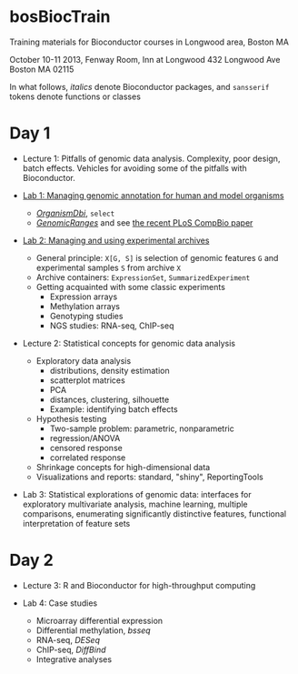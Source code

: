 bosBiocTrain
============

Training materials for Bioconductor courses in Longwood area, Boston MA

October 10-11 2013, Fenway Room, Inn at Longwood
432 Longwood Ave Boston MA 02115

In what follows, _italics_ denote Bioconductor packages,
and `sansserif` tokens denote functions or classes

Day 1
=====

 * Lecture 1: Pitfalls of genomic data analysis.
  Complexity, poor design, batch effects.  Vehicles for
  avoiding some of the pitfalls with Bioconductor.

 * [Lab 1: Managing genomic annotation for human and model organisms](AnnotationLab/anno.Rnw.md)
   + [_OrganismDbi_](http://www.bioconductor.org/packages/release/bioc/html/OrganismDbi.html), `select`
   + [_GenomicRanges_](http://www.bioconductor.org/packages/release/bioc/html/GenomicRanges.html) and see [the recent PLoS CompBio paper](http://www.ploscompbiol.org/article/info%3Adoi%2F10.1371%2Fjournal.pcbi.1003118)

 * [Lab 2: Managing and using experimental archives](ArchiveLab/archive.Rnw.md)
   + General principle: `X[G, S]` is selection of genomic features `G`
    and experimental samples `S` from archive `X`
   + Archive containers: `ExpressionSet`, `SummarizedExperiment`
   + Getting acquainted with some classic experiments
     - Expression arrays
     - Methylation arrays
     - Genotyping studies
     - NGS studies: RNA-seq, ChIP-seq
 * Lecture 2: Statistical concepts for genomic data analysis
   + Exploratory data analysis
     - distributions, density estimation
     - scatterplot matrices
     - PCA
     - distances, clustering, silhouette
     - Example: identifying batch effects
   + Hypothesis testing
     - Two-sample problem: parametric, nonparametric
     - regression/ANOVA
     - censored response
     - correlated response
   + Shrinkage concepts for high-dimensional data
   + Visualizations and reports: standard, "shiny", ReportingTools

 * Lab 3: Statistical explorations of genomic data: interfaces
for exploratory multivariate analysis, machine learning,
multiple comparisons, enumerating significantly distinctive
features, functional interpretation of feature sets

Day 2
=====
 * Lecture 3: R and Bioconductor for high-throughput computing

 * Lab 4: Case studies
   + Microarray differential expression
   + Differential methylation, _bsseq_
   + RNA-seq, _DESeq_
   + ChIP-seq, _DiffBind_
   + Integrative analyses
